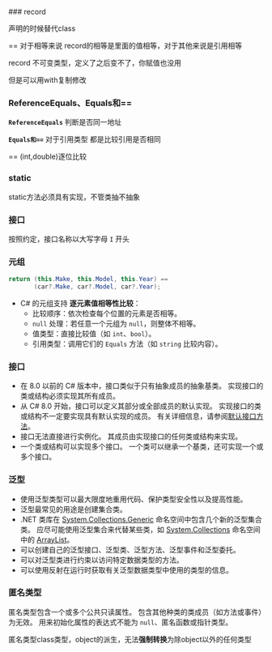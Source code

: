﻿﻿﻿### ﻿record 

声明的时候替代class

== 对于相等来说 record的相等是里面的值相等，对于其他来说是引用相等

record 不可变类型，定义了之后变不了，你赋值也没用

但是可以用with复制修改

### ReferenceEquals、Equals和==

**`ReferenceEquals`**  判断是否同一地址

**`Equals和==`**
对于引用类型 都是比较引用是否相同

== (int,double)逐位比较



### static

static方法必须具有实现，不管类抽不抽象



### 接口

按照约定，接口名称以大写字母 `I` 开头



### 元组

```C#
return (this.Make, this.Model, this.Year) == 
       (car?.Make, car?.Model, car?.Year);
```

- C# 的元组支持 **逐元素值相等性比较**：
  - 比较顺序：依次检查每个位置的元素是否相等。
  - `null` 处理：若任意一个元组为 `null`，则整体不相等。
  - 值类型：直接比较值（如 `int`、`bool`）。
  - 引用类型：调用它们的 `Equals` 方法（如 `string` 比较内容）。

### 接口

- 在 8.0 以前的 C# 版本中，接口类似于只有抽象成员的抽象基类。 实现接口的类或结构必须实现其所有成员。
- 从 C# 8.0 开始，接口可以定义其部分或全部成员的默认实现。 实现接口的类或结构不一定要实现具有默认实现的成员。 有关详细信息，请参阅[默认接口方法](https://learn.microsoft.com/zh-cn/dotnet/csharp/advanced-topics/interface-implementation/default-interface-methods-versions)。
- 接口无法直接进行实例化。 其成员由实现接口的任何类或结构来实现。
- 一个类或结构可以实现多个接口。 一个类可以继承一个基类，还可实现一个或多个接口。



### 泛型

- 使用泛型类型可以最大限度地重用代码、保护类型安全性以及提高性能。
- 泛型最常见的用途是创建集合类。
- .NET 类库在 [System.Collections.Generic](https://learn.microsoft.com/zh-cn/dotnet/api/system.collections.generic) 命名空间中包含几个新的泛型集合类。 应尽可能使用泛型集合来代替某些类，如 [System.Collections](https://learn.microsoft.com/zh-cn/dotnet/api/system.collections) 命名空间中的 [ArrayList](https://learn.microsoft.com/zh-cn/dotnet/api/system.collections.arraylist)。
- 可以创建自己的泛型接口、泛型类、泛型方法、泛型事件和泛型委托。
- 可以对泛型类进行约束以访问特定数据类型的方法。
- 可以使用反射在运行时获取有关泛型数据类型中使用的类型的信息。



### 匿名类型

匿名类型包含一个或多个公共只读属性。 包含其他种类的类成员（如方法或事件）为无效。 用来初始化属性的表达式不能为 `null`、匿名函数或指针类型。


匿名类型class类型，object的派生，无法**强制转换**为除object以外的任何类型

